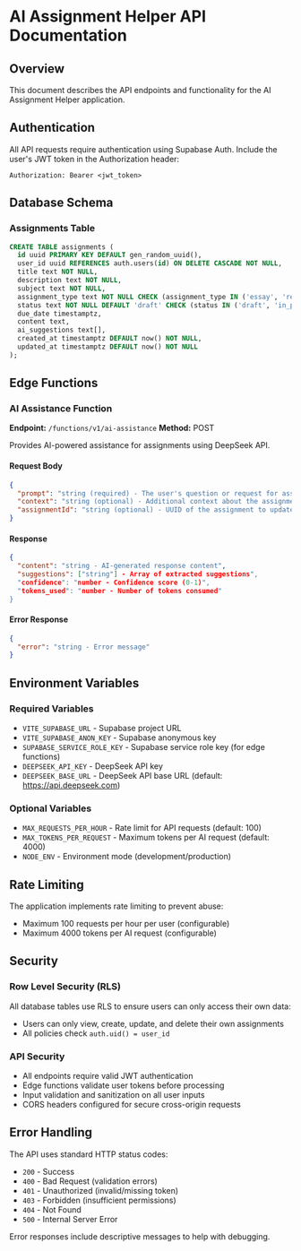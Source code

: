 # AI Assignment Helper API Documentation

## Overview

This document describes the API endpoints and functionality for the AI Assignment Helper application.

## Authentication

All API requests require authentication using Supabase Auth. Include the user's JWT token in the Authorization header:

```
Authorization: Bearer <jwt_token>
```

## Database Schema

### Assignments Table

```sql
CREATE TABLE assignments (
  id uuid PRIMARY KEY DEFAULT gen_random_uuid(),
  user_id uuid REFERENCES auth.users(id) ON DELETE CASCADE NOT NULL,
  title text NOT NULL,
  description text NOT NULL,
  subject text NOT NULL,
  assignment_type text NOT NULL CHECK (assignment_type IN ('essay', 'research', 'presentation', 'report', 'other')),
  status text NOT NULL DEFAULT 'draft' CHECK (status IN ('draft', 'in_progress', 'completed', 'submitted')),
  due_date timestamptz,
  content text,
  ai_suggestions text[],
  created_at timestamptz DEFAULT now() NOT NULL,
  updated_at timestamptz DEFAULT now() NOT NULL
);
```

## Edge Functions

### AI Assistance Function

**Endpoint:** `/functions/v1/ai-assistance`
**Method:** POST

Provides AI-powered assistance for assignments using DeepSeek API.

#### Request Body

```json
{
  "prompt": "string (required) - The user's question or request for assistance",
  "context": "string (optional) - Additional context about the assignment",
  "assignmentId": "string (optional) - UUID of the assignment to update with suggestions"
}
```

#### Response

```json
{
  "content": "string - AI-generated response content",
  "suggestions": ["string"] - Array of extracted suggestions",
  "confidence": "number - Confidence score (0-1)",
  "tokens_used": "number - Number of tokens consumed"
}
```

#### Error Response

```json
{
  "error": "string - Error message"
}
```

## Environment Variables

### Required Variables

- `VITE_SUPABASE_URL` - Supabase project URL
- `VITE_SUPABASE_ANON_KEY` - Supabase anonymous key
- `SUPABASE_SERVICE_ROLE_KEY` - Supabase service role key (for edge functions)
- `DEEPSEEK_API_KEY` - DeepSeek API key
- `DEEPSEEK_BASE_URL` - DeepSeek API base URL (default: https://api.deepseek.com)

### Optional Variables

- `MAX_REQUESTS_PER_HOUR` - Rate limit for API requests (default: 100)
- `MAX_TOKENS_PER_REQUEST` - Maximum tokens per AI request (default: 4000)
- `NODE_ENV` - Environment mode (development/production)

## Rate Limiting

The application implements rate limiting to prevent abuse:

- Maximum 100 requests per hour per user (configurable)
- Maximum 4000 tokens per AI request (configurable)

## Security

### Row Level Security (RLS)

All database tables use RLS to ensure users can only access their own data:

- Users can only view, create, update, and delete their own assignments
- All policies check `auth.uid() = user_id`

### API Security

- All endpoints require valid JWT authentication
- Edge functions validate user tokens before processing
- Input validation and sanitization on all user inputs
- CORS headers configured for secure cross-origin requests

## Error Handling

The API uses standard HTTP status codes:

- `200` - Success
- `400` - Bad Request (validation errors)
- `401` - Unauthorized (invalid/missing token)
- `403` - Forbidden (insufficient permissions)
- `404` - Not Found
- `500` - Internal Server Error

Error responses include descriptive messages to help with debugging.
